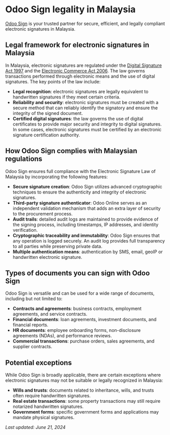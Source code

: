 # Odoo Sign legality in Malaysia

[Odoo Sign](applications/productivity/sign.md) is your trusted partner for secure, efficient, and legally compliant
electronic signatures in Malaysia.

## Legal framework for electronic signatures in Malaysia

In Malaysia, electronic signatures are regulated under the [Digital Signature Act 1997](http://www.commonlii.org/my/legis/consol_act/dsa1997181/) and the [Electronic Commerce Act 2006](https://aseanconsumer.org/file/post_image/Act%20658%20-%20Electronic%20Commerce%20Act%202006.pdf).
The law governs transactions performed through electronic means and the use of digital signatures.
The key points of the law include:

- **Legal recognition**: electronic signatures are legally equivalent to handwritten signatures if
  they meet certain criteria.
- **Reliability and security**: electronic signatures must be created with a secure method that can
  reliably identify the signatory and ensure the integrity of the signed document.
- **Certified digital signatures**: the law governs the use of digital certificates to provide major
  security and integrity to digital signatures. In some cases, electronic signatures must be
  certified by an electronic signature certification authority.

## How Odoo Sign complies with Malaysian regulations

Odoo Sign ensures full compliance with the Electronic Signature Law of Malaysia by incorporating
the following features:

- **Secure signature creation**: Odoo Sign utilizes advanced cryptographic techniques to ensure the
  authenticity and integrity of electronic signatures.
- **Third-party signature authenticator**: Odoo Online serves as an independent validation mechanism
  that adds an extra layer of security to the procurement process.
- **Audit trails**: detailed audit logs are maintained to provide evidence of the signing process,
  including timestamps, IP addresses, and identity verification.
- **Cryptographic traceability and immutability**: Odoo Sign ensures that any operation is logged
  securely. An audit log provides full transparency to all parties while preserving private data.
- **Multiple authentication means**: authentication by SMS, email, geoIP or handwritten electronic
  signature.

## Types of documents you can sign with Odoo Sign

Odoo Sign is versatile and can be used for a wide range of documents, including but not limited to:

- **Contracts and agreements**: business contracts, employment agreements, and service contracts.
- **Financial documents**: loan agreements, investment documents, and financial reports.
- **HR documents**: employee onboarding forms, non-disclosure agreements (NDAs), and performance
  reviews.
- **Commercial transactions**: purchase orders, sales agreements, and supplier contracts.

## Potential exceptions

While Odoo Sign is broadly applicable, there are certain exceptions where electronic signatures may
not be suitable or legally recognized in Malaysia:

- **Wills and trusts**: documents related to inheritance, wills, and trusts often require
  handwritten signatures.
- **Real estate transactions**: some property transactions may still require notarized handwritten
  signatures.
- **Government forms**: specific government forms and applications may mandate physical signatures.

*Last updated: June 21, 2024*
